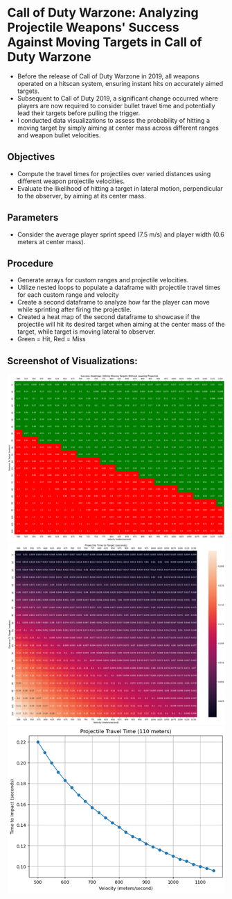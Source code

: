 # Call of Duty Warzone: Analyzing Projectile Weapons' Success Against Moving Targets in Call of Duty Warzone
* Before the release of Call of Duty Warzone in 2019, all weapons operated on a hitscan system, ensuring instant hits on accurately aimed targets.
* Subsequent to Call of Duty 2019, a significant change occurred where players are now required to consider bullet travel time and potentially lead their targets before pulling the trigger.
* I conducted data visualizations to assess the probability of hitting a moving target by simply aiming at center mass across different ranges and weapon bullet velocities.

## Objectives
* Compute the travel times for projectiles over varied distances using different weapon projectile velocities.
* Evaluate the likelihood of hitting a target in lateral motion, perpendicular to the observer, by aiming at its center mass.

## Parameters
*  Consider the average player sprint speed (7.5 m/s) and player width (0.6 meters at center mass).

## Procedure
* Generate arrays for custom ranges and projectile velocities.
* Utilize nested loops to populate a dataframe with projectile travel times for each custom range and velocity
* Create a second dataframe to analyze how far the player can move while sprinting after firing the projectile.
* Created a heat map of the second dataframe to showcase if the projectile will hit its desired target when aiming at the center mass of the target, while target is moving lateral to observer.
*  Green = Hit, Red = Miss

## Screenshot of Visualizations:
![](/images/COD_SuccessHMfig1.png)
![](/images/COD_BTT_fig3.png)
![](/images/CODBTTfig2.png)























